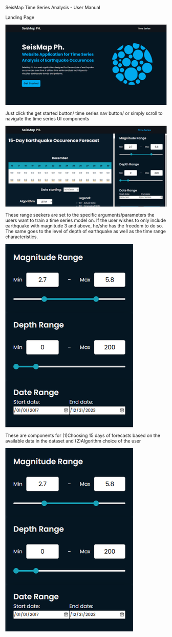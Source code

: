 SeisMap Time Series Analysis - User Manual



Landing Page

![Home!](Python/user_manual/seismap_homepage.png)


Just click the get started button/ time series nav button/ or simply scroll to navigate the time series UI components

![TS_UI!](Python/user_manual/time_series_1.png)


These range seekers are set to the specific arguments/parameters the users want to train a time series model on. If the user wishes to only include earthquake with magnitude 3 and above, he/she has the freedom to do so. The same goes to the level of depth of earthquake as well as the time range characteristics.

![TS_range_seekers!](Python/user_manual/range_seekers.png)


These are components for (1)Choosing 15 days of forecasts based on the available data in the dataset and (2)Algorithm choice of the user

![TS_forecast_date!](Python/user_manual/range_seekers.png)
